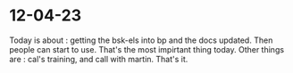 # 12-04-23

Today is about : getting the bsk-els into bp and the docs updated. Then people can start to use. That's the most impirtant thing today.
Other things are : cal's training, and call with martin. That's it.